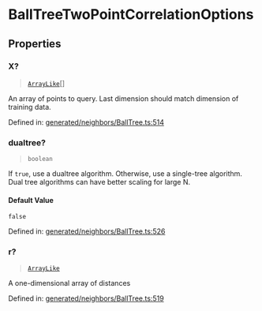 # BallTreeTwoPointCorrelationOptions

## Properties

### X?

> [`ArrayLike`](../types/ArrayLike.md)[]

An array of points to query. Last dimension should match dimension of training data.

Defined in:  [generated/neighbors/BallTree.ts:514](https://github.com/transitive-bullshit/scikit-learn-ts/blob/b59c1ff/packages/sklearn/src/generated/neighbors/BallTree.ts#L514)

### dualtree?

> `boolean`

If `true`, use a dualtree algorithm. Otherwise, use a single-tree algorithm. Dual tree algorithms can have better scaling for large N.

#### Default Value

`false`

Defined in:  [generated/neighbors/BallTree.ts:526](https://github.com/transitive-bullshit/scikit-learn-ts/blob/b59c1ff/packages/sklearn/src/generated/neighbors/BallTree.ts#L526)

### r?

> [`ArrayLike`](../types/ArrayLike.md)

A one-dimensional array of distances

Defined in:  [generated/neighbors/BallTree.ts:519](https://github.com/transitive-bullshit/scikit-learn-ts/blob/b59c1ff/packages/sklearn/src/generated/neighbors/BallTree.ts#L519)
